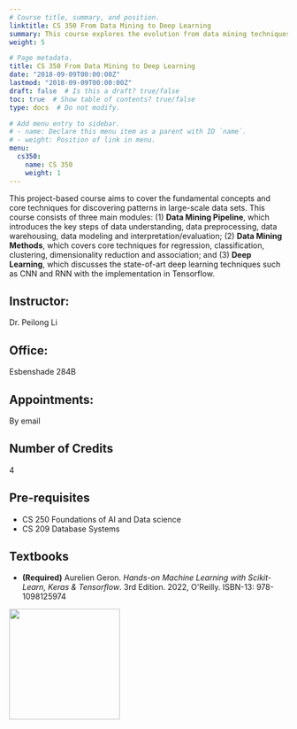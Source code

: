```yaml
---
# Course title, summary, and position.
linktitle: CS 350 From Data Mining to Deep Learning
summary: This course explores the evolution from data mining techniques to advanced deep learning methodologies, equipping students with the skills to analyze and derive insights from complex datasets.
weight: 5

# Page metadata.
title: CS 350 From Data Mining to Deep Learning
date: "2018-09-09T00:00:00Z"
lastmod: "2018-09-09T00:00:00Z"
draft: false  # Is this a draft? true/false
toc: true  # Show table of contents? true/false
type: docs  # Do not modify.

# Add menu entry to sidebar.
# - name: Declare this menu item as a parent with ID `name`.
# - weight: Position of link in menu.
menu:
  cs350:
    name: CS 350
    weight: 1
---
```



This project-based course aims to cover the fundamental concepts and core techniques for discovering patterns in large-scale data sets. This course consists of three main modules: (1) **Data Mining Pipeline**, which introduces the key steps of data understanding, data preprocessing, data warehousing, data modeling and interpretation/evaluation; (2) **Data Mining Methods**, which covers core techniques for regression, classification, clustering, dimensionality reduction and association; and (3) **Deep Learning**, which discusses the state-of-art deep learning techniques such as CNN and RNN with the implementation in Tensorflow. 

## Instructor:

Dr. Peilong Li

## Office:

Esbenshade 284B

## Appointments:

By email

## Number of Credits

4

## Pre-requisites

* CS 250 Foundations of AI and Data science
* CS 209 Database Systems

## Textbooks

* **(Required)** Aurelien Geron.
*Hands-on Machine Learning with Scikit-Learn, Keras & Tensorflow*.
3rd Edition. 2022, O'Reilly.
ISBN-13: 978-1098125974
<img src="/files/cs350/cs350_textbook.jpg" width="200">
